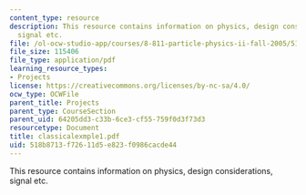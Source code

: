 ```yaml
---
content_type: resource
description: This resource contains information on physics, design considerations,
  signal etc.
file: /ol-ocw-studio-app/courses/8-811-particle-physics-ii-fall-2005/518b8713f72611d5e823f0986cacde44_classicalexmple1.pdf
file_size: 115406
file_type: application/pdf
learning_resource_types:
- Projects
license: https://creativecommons.org/licenses/by-nc-sa/4.0/
ocw_type: OCWFile
parent_title: Projects
parent_type: CourseSection
parent_uid: 64205dd3-c33b-6ce3-cf55-759f0d3f73d3
resourcetype: Document
title: classicalexmple1.pdf
uid: 518b8713-f726-11d5-e823-f0986cacde44
---
```

This resource contains information on physics, design considerations, signal etc.